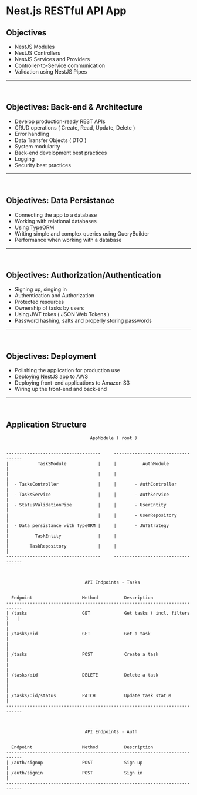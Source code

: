 # Nest.js RESTful API App

## Objectives
  - NestJS Modules
  - NestJS Controllers
  - NestJS Services and Providers
  - Controller-to-Service communication
  - Validation using NestJS Pipes
---
<br>

## Objectives: Back-end & Architecture
 - Develop production-ready REST APIs
 - CRUD operations ( Create, Read, Update, Delete )
 - Error handling
 - Data Transfer Objects ( DTO )
 - System modularity
 - Back-end development best practices
 - Logging
 - Security best practices
---
<br>


## Objectives: Data Persistance
 - Connecting the app to a database
 - Working with relational databases
 - Using TypeORM
 - Writing simple and complex queries using QueryBuilder
 - Performance when working with a database
---
<br>

## Objectives: Authorization/Authentication
 - Signing up, singing in
 - Authentication and Authorization
 - Protected resources
 - Ownership of tasks by users
 - Using JWT tokes ( JSON Web Tokens )
 - Password hashing, salts and properly storing passwords
---
<br>

## Objectives: Deployment
 - Polishing the application for production use
 - Deploying NestJS app to AWS
 - Deploying front-end applications to Amazon S3
 - Wiring up the front-end and back-end
---
<br>


## Application Structure

```
                                AppModule ( root )


------------------------------------     -----------------------------------
|           TaskSModule            |     |          AuthModule             |
|                                  |     |                                 |
|  - TasksController               |     |       - AuthController          |
|  - TasksService                  |     |       - AuthService             |
|  - StatusValidationPipe          |     |       - UserEntity              |
|                                  |     |       - UserRepository          |
|  - Data persistance with TypeORM |     |       - JWTStrategy             |
|          TaskEntity              |     |                                 |
|        TaskRepository            |     |                                 |
------------------------------------     -----------------------------------



                              API Endpoints - Tasks


  Endpoint                   Method          Description
----------------------------------------------------------------------------
| /tasks                     GET             Get tasks ( incl. filters )   |
|                                                                          |
| /tasks/:id                 GET             Get a task                    |
|                                                                          |
| /tasks                     POST            Create a task                 |
|                                                                          |
| /tasks/:id                 DELETE          Delete a task                 |
|                                                                          |
| /tasks/:id/status          PATCH           Update task status            |
----------------------------------------------------------------------------



                              API Endpoints - Auth


  Endpoint                   Method          Description
----------------------------------------------------------------------------
| /auth/signup               POST            Sign up                       |
| /auth/signin               POST            Sign in                       |
----------------------------------------------------------------------------

```
